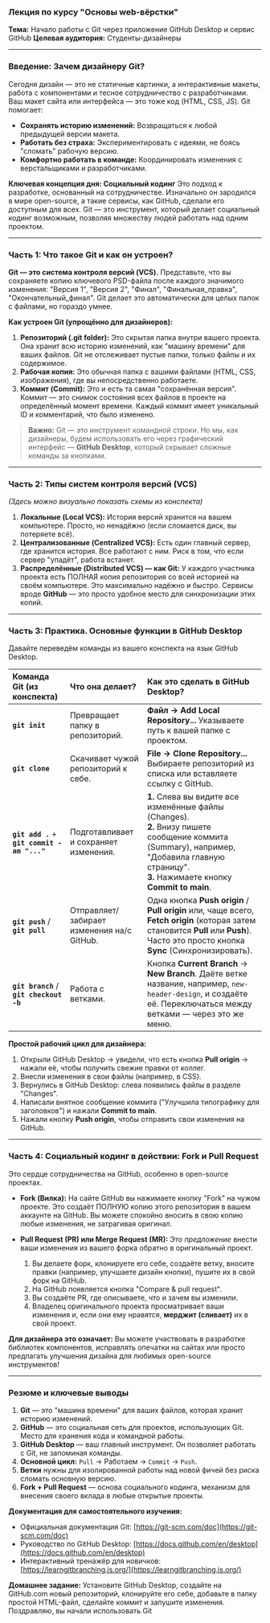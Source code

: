 ### **Лекция по курсу "Основы web-вёрстки"**
**Тема:** Начало работы с Git через приложение GitHub Desktop и сервис GitHub
**Целевая аудитория:** Студенты-дизайнеры

---

### **Введение: Зачем дизайнеру Git?**

Сегодня дизайн — это не статичные картинки, а интерактивные макеты, работа с компонентами и тесное сотрудничество с разработчиками. Ваш макет сайта или интерфейса — это тоже код (HTML, CSS, JS). Git помогает:
*   **Сохранять историю изменений:** Возвращаться к любой предыдущей версии макета.
*   **Работать без страха:** Экспериментировать с идеями, не боясь "сломать" рабочую версию.
*   **Комфортно работать в команде:** Координировать изменения с верстальщиками и разработчиками.

**Ключевая концепция дня: Социальный кодинг**
Это подход к разработке, основанный на сотрудничестве. Изначально он зародился в мире open-source, а такие сервисы, как GitHub, сделали его доступным для всех. Git — это инструмент, который делает социальный кодинг возможным, позволяя множеству людей работать над одним проектом.

---

### **Часть 1: Что такое Git и как он устроен?**

**Git — это система контроля версий (VCS).** Представьте, что вы сохраняете копию ключевого PSD-файла после каждого значимого изменения: "Версия 1", "Версия 2", "Финал", "Финальная_правка", "Окончательный_финал". Git делает это автоматически для целых папок с файлами, но гораздо умнее.

**Как устроен Git (упрощённо для дизайнеров):**

1.  **Репозиторий (.git folder):** Это скрытая папка внутри вашего проекта. Она хранит всю историю изменений, как "машину времени" для ваших файлов. Git не отслеживает пустые папки, только файлы и их содержимое.
2.  **Рабочая копия:** Это обычная папка с вашими файлами (HTML, CSS, изображения), где вы непосредственно работаете.
3.  **Коммит (Commit):** Это и есть та самая "сохранённая версия". Коммит — это снимок состояния всех файлов в проекте на определённый момент времени. Каждый коммит имеет уникальный ID и комментарий, что было изменено.

> **Важно:** Git — это инструмент командной строки. Но мы, как дизайнеры, будем использовать его через графический интерфейс — **GitHub Desktop**, который скрывает сложные команды за кнопками.

---

### **Часть 2: Типы систем контроля версий (VCS)**

*(Здесь можно визуально показать схемы из конспекта)*

1.  **Локальные (Local VCS):** История версий хранится на вашем компьютере. Просто, но ненадёжно (если сломается диск, вы потеряете всё).
2.  **Централизованные (Centralized VCS):** Есть один главный сервер, где хранится история. Все работают с ним. Риск в том, что если сервер "упадёт", работа встанет.
3.  **Распределённые (Distributed VCS) — как Git:** У каждого участника проекта есть ПОЛНАЯ копия репозитория со всей историей на своём компьютере. Это максимально надёжно и быстро. Сервисы вроде **GitHub** — это просто удобное место для синхронизации этих копий.

---

### **Часть 3: Практика. Основные функции в GitHub Desktop**

Давайте переведём команды из вашего конспекта на язык GitHub Desktop.

| Команда Git (из конспекта) | Что она делает? | Как это сделать в GitHub Desktop? |
| :--- | :--- | :--- |
| **`git init`** | Превращает папку в репозиторий. | **Файл -> Add Local Repository...** Указываете путь к вашей папке с проектом. |
| **`git clone`** | Скачивает чужой репозиторий к себе. | **File -> Clone Repository...** Выбираете репозиторий из списка или вставляете ссылку с GitHub. |
| **`git add .`** + **`git commit -am "..."`** | Подготавливает и сохраняет изменения. | **1.** Слева вы видите все изменённые файлы (Changes). <br> **2.** Внизу пишете сообщение коммита (Summary), например, "Добавила главную страницу". <br> **3.** Нажимаете кнопку **Commit to main**. |
| **`git push`** / **`git pull`** | Отправляет/забирает изменения на/с GitHub. | Одна кнопка **Push origin** / **Pull origin** или, чаще всего, **Fetch origin** (которая затем становится **Pull** или **Push**). Часто это просто кнопка **Sync** (Синхронизировать). |
| **`git branch`** / **`git checkout -b`** | Работа с ветками. | Кнопка **Current Branch** -> **New Branch**. Даёте ветке название, например, `new-header-design`, и создаёте её. Переключаться между ветками — через это же меню. |

**Простой рабочий цикл для дизайнера:**
1.  Открыли GitHub Desktop -> увидели, что есть кнопка **Pull origin** -> нажали её, чтобы получить свежие правки от коллег.
2.  Внесли изменения в свои файлы (например, в CSS).
3.  Вернулись в GitHub Desktop: слева появились файлы в разделе "Changes".
4.  Написали внятное сообщение коммита ("Улучшила типографику для заголовков") и нажали **Commit to main**.
5.  Нажали кнопку **Push origin**, чтобы отправить свои изменения на GitHub.

---

### **Часть 4: Социальный кодинг в действии: Fork и Pull Request**

Это сердце сотрудничества на GitHub, особенно в open-source проектах.

*   **Fork (Вилка):** На сайте GitHub вы нажимаете кнопку "Fork" на чужом проекте. Это создаёт ПОЛНУЮ копию этого репозитория в вашем аккаунте на GitHub. Вы можете спокойно вносить в свою копию любые изменения, не затрагивая оригинал.

*   **Pull Request (PR) или Merge Request (MR):** Это *предложение* внести ваши изменения из вашего форка обратно в оригинальный проект.
    1.  Вы делаете форк, клонируете его себе, создаёте ветку, вносите правки (например, улучшаете дизайн кнопки), пушите их в свой форк на GitHub.
    2.  На GitHub появляется кнопка "Compare & pull request".
    3.  Вы создаёте PR, где описываете, что и зачем вы изменили.
    4.  Владелец оригинального проекта просматривает ваши изменения и, если они ему нравятся, **мерджит (сливает)** их в свой проект.

**Для дизайнера это означает:** Вы можете участвовать в разработке библиотек компонентов, исправлять опечатки на сайтах или просто предлагать улучшения дизайна для любимых open-source инструментов!

---

### **Резюме и ключевые выводы**

1.  **Git** — это "машина времени" для ваших файлов, которая хранит историю изменений.
2.  **GitHub** — это социальная сеть для проектов, использующих Git. Место для хранения кода и командной работы.
3.  **GitHub Desktop** — ваш главный инструмент. Он позволяет работать с Git, не запоминая команды.
4.  **Основной цикл:** `Pull` -> Работаем -> `Commit` -> `Push`.
5.  **Ветки** нужны для изолированной работы над новой фичей без риска сломать основную версию.
6.  **Fork + Pull Request** — основа социального кодинга, механизм для внесения своего вклада в любые открытые проекты.

**Документация для самостоятельного изучения:**
*   Официальная документация Git: [https://git-scm.com/doc](https://git-scm.com/doc)
*   Руководство по GitHub Desktop: [https://docs.github.com/en/desktop](https://docs.github.com/en/desktop)
*   Интерактивный тренажёр для новичков: [https://learngitbranching.js.org/](https://learngitbranching.js.org/)

**Домашнее задание:** Установите GitHub Desktop, создайте на GitHub.com новый репозиторий, клонируйте его себе, добавьте в папку простой HTML-файл, сделайте коммит и запушите изменения. Поздравляю, вы начали использовать Git
